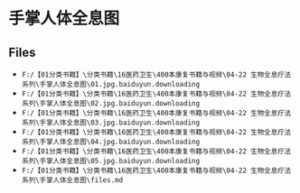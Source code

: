 # 手掌人体全息图

## Files

- `F:/【01分类书籍】\分类书籍\16医药卫生\400本康复书籍与视频\04-22 生物全息疗法系列\手掌人体全息图\01.jpg.baiduyun.downloading`
- `F:/【01分类书籍】\分类书籍\16医药卫生\400本康复书籍与视频\04-22 生物全息疗法系列\手掌人体全息图\02.jpg.baiduyun.downloading`
- `F:/【01分类书籍】\分类书籍\16医药卫生\400本康复书籍与视频\04-22 生物全息疗法系列\手掌人体全息图\03.jpg.baiduyun.downloading`
- `F:/【01分类书籍】\分类书籍\16医药卫生\400本康复书籍与视频\04-22 生物全息疗法系列\手掌人体全息图\04.jpg.baiduyun.downloading`
- `F:/【01分类书籍】\分类书籍\16医药卫生\400本康复书籍与视频\04-22 生物全息疗法系列\手掌人体全息图\05.jpg.baiduyun.downloading`
- `F:/【01分类书籍】\分类书籍\16医药卫生\400本康复书籍与视频\04-22 生物全息疗法系列\手掌人体全息图\files.md`
